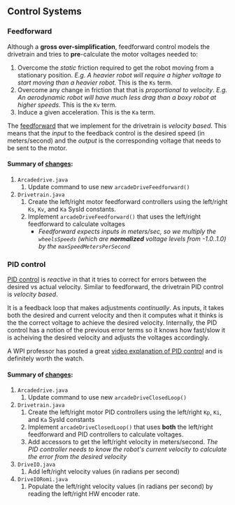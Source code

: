 ## Control Systems
### Feedforward
Although a **gross over-simplification**, feedforward control models the drivetrain and tries to **pre**-calculate the motor voltages needed to:

1. Overcome the *static* friction required to get the robot moving from a stationary position.  *E.g. A heavier robot will require a higher voltage to start moving than a heavier robot.* This is the `Ks` term.
1. Overcome any change in friction that that is *proportional to velocity*.  *E.g. An aerodynamic robot will have much less drag than a boxy robot at higher speeds.*  This is the `Kv` term.
1. Induce a given acceleration.  This is the `Ka` term.

The [feedforward](https://docs.wpilib.org/en/stable/docs/software/advanced-controls/controllers/feedforward.html#feedforward-control-in-wpilib) that we implement for the drivetrain is *velocity based*.  This means that the *input* to the feedback control is the desired speed (in meters/second) and the *output* is the corresponding voltage that needs to be sent to the motor.

#### Summary of [changes](https://github.com/BHSRobotix/RomiTutorial2023/commit/4aadeefa86de3d15f5b56336051dc1072986133c?diff=split):
1. `Arcadedrive.java`
    1. Update command to use new `arcadeDriveFeedforward()`
1. `Drivetrain.java`
    1. Create the left/right motor feedforward controllers using the left/right `Ks`, `Kv`, and `Ka` SysId constants.
    1. Implement `arcadeDriveFeedforward()` that uses the left/right feedforward to calculate voltages
        * *Feedforward expects inputs in meters/sec, so we multiply the `wheelsSpeeds` (which are **normalized** voltage levels from -1.0..1.0) by the `maxSpeedMetersPerSecond`*

### PID control
[PID control](https://docs.wpilib.org/en/stable/docs/software/advanced-controls/controllers/pidcontroller.html) is *reactive* in that it tries to correct for errors between the desired vs actual velocity. Similar to feedforward, the drivetrain PID control is *velocity based*.

It is a feedback loop that makes adjustments *continually*. As inputs, it takes both the desired and current velocity and then it computes what it thinks is the the correct voltage to achieve the desired velocity. Internally, the PID control has a notion of the previous error terms so it knows how fast/slow it is acheiving the desired velocity and adjusts the voltages accordingly.

A WPI professor has posted a great [video explanation of PID control](https://youtu.be/UOuRx9Ujsog) and is definitely worth the watch.

#### Summary of [changes](https://github.com/BHSRobotix/RomiTutorial2023/commit/9ef225381a6b3d4e0d28a5a287c11baba2e3473a?diff=split):
1. `Arcadedrive.java`
    1. Update command to use new `arcadeDriveClosedLoop()`
1. `Drivetrain.java`
    1. Create the left/right motor PID controllers using the left/right `Kp`, `Ki`, and `Ka` SysId constants
    1. Implement `arcadeDriveClosedLoop()` that uses **both** the left/right feedforward and PID controllers to calculate voltages.
    1. Add accessors to get the left/right velocity in meters/second.
        *The PID controller needs to know the robot's current velocity to calculate the error from the desired velocity*
1. `DriveIO.java`
    1. Add left/right velocity values (in radians per second)
1.  `DriveIORomi.java`
    1. Populate the left/right velocity values (in radians per second) by reading the left/right HW encoder rate.
